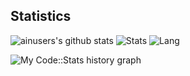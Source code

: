 ## Statistics
![ainusers's github stats](https://github-profile-trophy.vercel.app/?username=ainusers)
![Stats](https://github-readme-stats.vercel.app/api?username=ainusers&show_icons=true&count_private=true&hide_title=true)
![Lang](https://github-readme-stats.vercel.app/api/top-langs/?username=ainusers&layout=compact&hide_title=true)
<!-- 如下可视化展示注册网站为：https://codestats.net/ -->
![My Code::Stats history graph](https://codestats-readme.wegfan.cn/history-graph/ainusers?history_days=30&max_languages=15&width=850&height=300)
